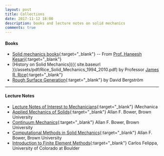 ```yaml
---
layout: post
title: Collections
date: 2017-11-12 18:00
description: books and lecture notes on solid mechanics
comments: true
---
```


#### Books
- [Solid mechanics books](https://appliedmechanicslab.github.io/appliedmechanicslab/Books.html){:target="_blank"} -- From [Prof. Haneesh Kesari](https://appliedmechanicslab.github.io){:target="_blank"}
- [History on Solid Mechanics]({{ site.baseurl }}/assets/pdf/Rice_Solid_Mechanics_1994_2010.pdf) by Professor [James R. Rice](http://esag.harvard.edu/rice/){:target="_blank"}
- [Rough Surface Generation](http://www.mysimlabs.com/surface_generation.html){:target="_blank"} by David Bergström

---

#### Lecture Notes
- [Lecture Notes of Interest to Mechanicians](http://imechanica.org/node/1551){:target="_blank"} iMechanica
- [Applied Mechanics of Solids](http://solidmechanics.org/){:target="_blank"} Allan F. Bower, Brown University
- [Continuum Mechanics](http://www.brown.edu/Departments/Engineering/Courses/En221/){:target="_blank"} Allan F. Bower, Brown University
- [Computational Methods in Solid Mechanics](http://www.brown.edu/Departments/Engineering/Courses/En2340/){:target="_blank"} Allan F. Bower, Brown University
- [Introduction to Finite Element Methods](https://www.colorado.edu/engineering/CAS/courses.d/IFEM.d/){:target="_blank"} Carlos Felippa, University of Colorado at Boulder 


